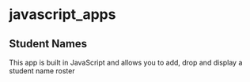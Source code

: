 # javascript_apps
<h2>Student Names</h2>
<p>This app is built in JavaScript and allows you to add, drop and display a student name roster</p>
